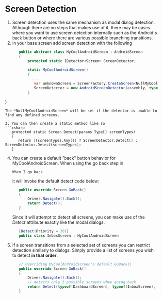 # Screen Detection

1. Screen detection uses the same mechanism as modal dialog detection.  Although there are no steps that makes use of it, there may be cases where you want to use screen detection internally such as the Android's back button or where there are various possible branching transitions. 
2. In your base screen add screen detection with the following
   ```csharp
      public abstract class MyCoolAndroidScreen : AndroidScreen 
      {  
          protected static IDetector<Screen> ScreenDetector;
          
          static MyCoolAndroidScreen()
          {
            ...  
             var unknownScreen = ScreenFactory.CreateScreen<NullMyCoolAndroidScreen>();
             ScreenDetector = new AndroidScreenDetector(assembly, typeof(MyCoolAndroidScreen), unknownScreen);
          }         
  }
   ```
   The *NullMyCoolAndroidScreen* will be set if the detector is unable to find any defined screens.
   
3. You can then create a static method like so
   ```csharp
      protected static Screen Detect(params Type[] screenTypes)
      {
         return (!screenTypes.Any()) ? ScreenDetector.Detect() : ScreenDetector.Detect(screenTypes);
      }
   ```

4. You can create a default "back" button behavior for MyCoolAndroidScreen.  When using the go back step in
   ```gherkin
   When I go back
   ```
   
   it will invoke the default detect code below:
   ```csharp
      public override Screen GoBack()
      {
          Driver.Navigate().Back();
          return Detect();
      }
   ```
   Since it will attempt to detect all screens, you can make use of the *Detect* attribute exactly like the modal dialogs.
   ```csharp
      [Detect(Priority = 30)]
      public class InboxScreen : MyCoolAndroidScreen
   ```
5. If a screen transitions from a selected set of screens you can restrict detection similarly to dialogs. Simply provide a list of screens you wish to detect **in that order**.  

   ```csharp
      // Overriding MyCoolAndroidScreen's default GoBack()
      public override Screen GoBack()
      {
          Driver.Navigate().Back();
          // detects only 3 possible screens when going back
          return Detect(typeof(DashboardScreen), typeof(InboxScreen), typeof(OutboxScreen));
      }   
   ```
